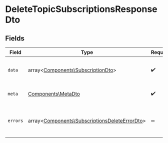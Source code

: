 # DeleteTopicSubscriptionsResponseDto


## Fields

| Field                                                                                                   | Type                                                                                                    | Required                                                                                                | Description                                                                                             |
| ------------------------------------------------------------------------------------------------------- | ------------------------------------------------------------------------------------------------------- | ------------------------------------------------------------------------------------------------------- | ------------------------------------------------------------------------------------------------------- |
| `data`                                                                                                  | array<[Components\SubscriptionDto](../../Models/Components/SubscriptionDto.md)>                         | :heavy_check_mark:                                                                                      | The list of successfully deleted subscriptions                                                          |
| `meta`                                                                                                  | [Components\MetaDto](../../Models/Components/MetaDto.md)                                                | :heavy_check_mark:                                                                                      | Metadata about the operation                                                                            |
| `errors`                                                                                                | array<[Components\SubscriptionsDeleteErrorDto](../../Models/Components/SubscriptionsDeleteErrorDto.md)> | :heavy_minus_sign:                                                                                      | The list of errors for failed deletion attempts                                                         |